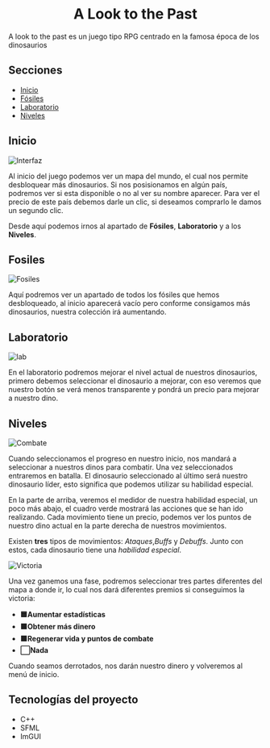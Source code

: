 <h1 align="center">A Look to the Past</h1>
A look to the past es un juego tipo RPG centrado en la famosa época de los dinosaurios

## Secciones
- [Inicio](#inicio)
- [Fósiles](#fosiles)
- [Laboratorio](#lab)
- [Niveles](#nivel)
  
<h2 id="inicio">Inicio</h2>

![Interfaz](https://github.com/user-attachments/assets/be440e97-d880-4054-8a46-3d7aa295751f)

Al inicio del juego podemos ver un mapa del mundo, el cual nos permite desbloquear más dinosaurios.
Si nos posisionamos en algún país, podremos ver si esta disponible o no al ver su nombre aparecer.
Para ver el precio de este país debemos darle un clic, si deseamos comprarlo le damos un segundo clic.

Desde aquí podemos irnos al apartado de <b>Fósiles</b>, <b>Laboratorio</b> y a los <b>Niveles</b>.

<h2 id="fosiles">Fosiles</h2>

![Fosiles](https://github.com/user-attachments/assets/090b52b9-9be8-4f66-b24f-606abc8b8731)

Aquí podremos ver un apartado de todos los fósiles que hemos desbloqueado, al inicio aparecerá vacío pero conforme consigamos más dinosaurios,
nuestra colección irá aumentando.

<h2 id="lab">Laboratorio</h2>

![lab](https://github.com/user-attachments/assets/dca3df49-06b0-4f36-a09d-a0e26aeb3498)

En el laboratorio podremos mejorar el nivel actual de nuestros dinosaurios, primero debemos seleccionar el dinosaurio a mejorar,
con eso veremos que nuestro botón se verá menos transparente y pondrá un precio para mejorar a nuestro dino.

<h2 id="nivel">Niveles</h2>

![Combate](https://github.com/user-attachments/assets/1e38c51f-77cf-46f9-8f5a-ca8a160db5c2)

Cuando seleccionamos el progreso en nuestro inicio, nos mandará a seleccionar a nuestros dinos para combatir.
Una vez seleccionados entraremos en batalla. El dinosaurio seleccionado al último será nuestro dinosaurio líder, esto significa
que podemos utilizar su habilidad especial.

En la parte de arriba, veremos el medidor de nuestra habilidad especial, un poco más abajo, el cuadro verde mostrará las acciones que se han ido realizando.
Cada movimiento tiene un precio, podemos ver los puntos de nuestro dino actual en la parte derecha de nuestros movimientos.

Existen <b>tres</b> tipos de movimientos: <i>Ataques</i>,<i>Buffs</i> y <i>Debuffs</i>. Junto con estos, cada dinosaurio tiene una <i>habilidad especial</i>.

![Victoria](https://github.com/user-attachments/assets/7615429f-38fc-41e2-987e-85e7e2915059)

Una vez ganemos una fase, podremos seleccionar tres partes diferentes del mapa a donde ir, lo cual nos dará diferentes premios si conseguimos la victoria:
- **🟦Aumentar estadísticas**
- **🟩Obtener más dinero**
- **🟪Regenerar vida y puntos de combate**
- **⬜Nada**

Cuando seamos derrotados, nos darán nuestro dinero y volveremos al menú de inicio.
## Tecnologías del proyecto
- C++
- SFML
- ImGUI
